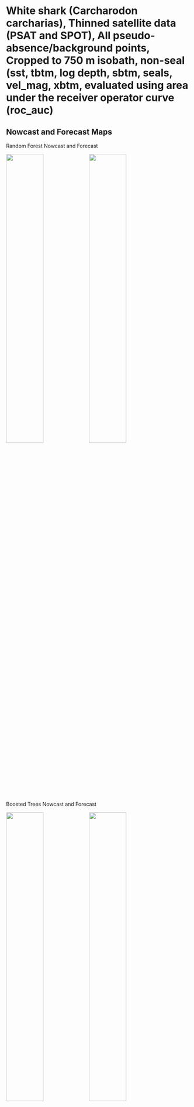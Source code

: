 White shark (Carcharodon carcharias), Thinned satellite data (PSAT and
SPOT), All pseudo-absence/background points, Cropped to 750 m isobath,
non-seal (sst, tbtm, log depth, sbtm, seals, vel_mag, xbtm, evaluated
using area under the receiver operator curve (roc_auc)
================

## Nowcast and Forecast Maps

Random Forest Nowcast and Forecast

<img src="../tidy_reports/versions/c11/100610/c11.100610.01_12_rf_compiled_casts.png" width="45%" /><img src="../tidy_reports/versions/c11/100614/c11.100614.01_12_rf_compiled_casts.png" width="45%" />

Boosted Trees Nowcast and Forecast

<img src="../tidy_reports/versions/c11/100610/c11.100610.01_12_bt_compiled_casts.png" width="45%" /><img src="../tidy_reports/versions/c11/100614/c11.100614.01_12_bt_compiled_casts.png" width="45%" />

Maxnet Trees Nowcast and Forecast

<img src="../tidy_reports/versions/c11/100610/c11.100610.01_12_maxent_compiled_casts.png" width="45%" /><img src="../tidy_reports/versions/c11/100614/c11.100614.01_12_maxent_compiled_casts.png" width="45%" />

GAM Nowcast and Forecast

<img src="../tidy_reports/versions/c11/100610/c11.100610.01_12_gam_compiled_casts.png" width="45%" /><img src="../tidy_reports/versions/c11/100614/c11.100614.01_12_gam_compiled_casts.png" width="45%" />

GLM Nowcast and Forecast

<img src="../tidy_reports/versions/c11/100610/c11.100610.01_12_glm_compiled_casts.png" width="45%" /><img src="../tidy_reports/versions/c11/100614/c11.100614.01_12_glm_compiled_casts.png" width="45%" />

## Metrics

| model_type |   roc_auc |
|:-----------|----------:|
| rf         | 0.9973924 |
| bt         | 0.7688592 |
| maxnet     | 0.7492608 |
| gam        | 0.7603540 |
| glm        | 0.7303715 |

Metrics by model type

## Variable Importance

![](/mnt/ecocast/projects/koliveira/subprojects/carcharodon/workflows/tidy_md/versions/m11/10061/m11.10061_tidy_compiled_files/figure-gfm/variable%20importance-1.png)<!-- -->
